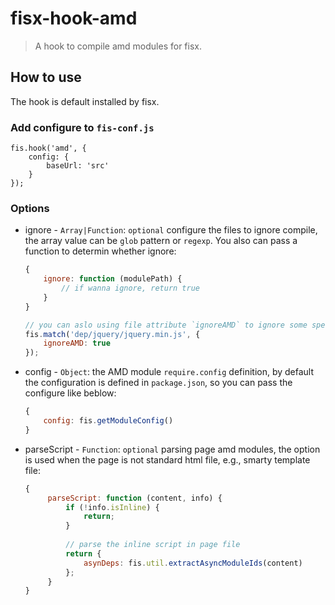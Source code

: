 fisx-hook-amd
========

> A hook to compile amd modules for fisx.


## How to use
 
The hook is default installed by fisx.

### Add configure to `fis-conf.js`

```javasciprt
fis.hook('amd', {
    config: {
        baseUrl: 'src'
    }
});
```

### Options

* ignore - `Array|Function`: `optional` configure the files to ignore compile, the array value can be `glob` pattern or `regexp`. You also can pass a function to determin whether ignore:

    ```javascript
    {
        ignore: function (modulePath) {
            // if wanna ignore, return true
        }
    }
    
    // you can aslo using file attribute `ignoreAMD` to ignore some specified files.
    fis.match('dep/jquery/jquery.min.js', {
        ignoreAMD: true
    });
    ```
    
* config - `Object`: the AMD module `require.config` definition, by default the configuration is defined in `package.json`, so you can pass the configure like beblow:
    
    ```javascript
    {
        config: fis.getModuleConfig()
    }    
    ```
    
* parseScript - `Function`: `optional` parsing page amd modules, the option is used when the page is not standard html file, e.g., smarty template file:
   
   ```javascript
   {
        parseScript: function (content, info) {
            if (!info.isInline) {
                return;
            }
            
            // parse the inline script in page file
            return {
                asynDeps: fis.util.extractAsyncModuleIds(content)
            };
        }
   }
   ```


 

 
